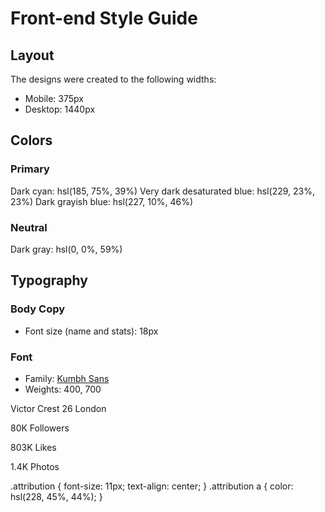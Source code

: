 # Front-end Style Guide

## Layout

The designs were created to the following widths:

- Mobile: 375px
- Desktop: 1440px

## Colors

### Primary

Dark cyan: hsl(185, 75%, 39%)
Very dark desaturated blue: hsl(229, 23%, 23%)
Dark grayish blue: hsl(227, 10%, 46%)

### Neutral

Dark gray: hsl(0, 0%, 59%)

## Typography

### Body Copy

- Font size (name and stats): 18px

### Font

- Family: [Kumbh Sans](https://fonts.google.com/specimen/Kumbh+Sans)
- Weights: 400, 700


Victor Crest
  26
  London

  80K
  Followers

  803K
  Likes

  1.4K
  Photos

   .attribution { font-size: 11px; text-align: center; }
    .attribution a { color: hsl(228, 45%, 44%); }